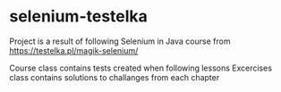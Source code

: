 # selenium-testelka
Project is a result of following Selenium in Java course from https://testelka.pl/magik-selenium/

  Course class contains tests created when following lessons
  Excercises class contains solutions to challanges from each chapter
